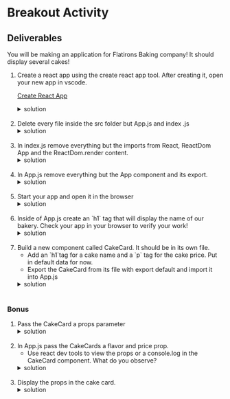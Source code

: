 # Breakout Activity

## Deliverables
You will be making an application for Flatirons Baking company! It should display several cakes!   

<ol>
  <li>Create a react app using the create react app tool. After creating it, open your new app in vscode.

  [Create React App](https://reactjs.org/docs/create-a-new-react-app.html)
  </li>
  <details>
   <summary>
    solution 
   </summary>
   <hr/>
   Enter the following in your terminal

   ```
   npx create-react-app flatiron-bakes

   cd flatiron-bakes 

   code .
   ```
   > note: If Vscode doesn't open with `code .`, open it manually through finder and set up your shell command after lecture [Vscode Launching from command line](https://code.visualstudio.com/docs/setup/mac)
   <hr/>
  </details>
<br/>
  <li>
  Delete every file inside the src folder but App.js and index
.js 

  </li>
  <details>
   <summary>
    solution 
   </summary>
   <hr/>
   <img src="assets/image_1.png"
     alt="file structure image"
     style="margin-right: 10px;" />
   <hr/>
  </details>
<br/>
  <li>
  In index.js remove everything but the imports from React, ReactDom App and the ReactDom.render content.
  </li>
  <details>
   <summary>
    solution 
   </summary>
   <hr/>
   <img src="assets/image_2.png"
     alt="index.js image"
     style="margin-right: 10px;" />
   <hr/>
  </details>
<br/>

  <li>
  In App.js remove everything but the App component and its export.
  </li>
  <details>
   <summary>
    solution 
   </summary>
   <hr/>
    <img src="assets/image_3.png"
     alt="App.js clear image"
     style="margin-right: 10px;" />
   <hr/>
  </details>
<br/>

  <li>
  Start your app and open it in the browser 
  </li>
  <details>
   <summary>
    solution 
   </summary>
   <hr/>
   Enter the following in your terminal.

   `npm start`
   <hr/>
  </details>
<br/>

  <li>
  Inside of App.js create an `h1` tag that will display the name of our bakery. Check your app in your browser to verify your work!
  </li>
  <details>
   <summary>
    solution 
   </summary>
   <hr/>
    <img src="assets/image_4.png"
     alt="h1 test image"
     style="margin-right: 10px;" />
   <hr/>
  </details>
<br/>


  <li>
  Build a new component called CakeCard. It should be in its own file.
  <ul>
    <li>
    Add an `h1`tag for a cake name and a `p` tag for the cake price. Put in default data for now.
    </li>
    <li>
    Export the CakeCard from its file with export default and import it into App.js 
    </li>
  </ul>
  </li>
  <details>
   <summary>
    solution 
   </summary>
   <hr/>
    <img src="assets/image_5.png"
     alt="import cake image"
     style="margin-right: 10px;" />
    <img src="assets/image_6.png"
     alt="import cake image"
     style="margin-right: 10px;" />
   <hr/>
  </details>
<br/>
</ol>

### Bonus
<ol>
  <li>
  Pass the CakeCard a props parameter
  </li>
  <details>
   <summary>
    solution 
   </summary>
   <hr/>
    <img src="assets/b_image_1.png"
     alt="cake props image"
     style=" margin-right: 10px;" />
   <hr/>
  </details>
<br/>
  <li>
  In App.js pass the CakeCards a flavor and price prop. 
    <ul>
        <li>
        Use react dev tools to view the props or a console.log in the CakeCard component. What do you observe?
        </li>
    </ul>
  </li>
  <details>
   <summary>
    solution 
   </summary>
   <hr/>
   <img src="assets/b_image_2.png"
     alt="passing cake props image"
     style="margin-right: 10px;" />
   <hr/>
  </details>
<br/>
  <li>
  Display the props in the cake card.
  </li>
  <details>
   <summary>
    solution 
   </summary>
   <hr/>
    <img src="assets/b_image_3.png"
     alt="displaying cake props image"
     style="margin-right: 10px;" />
   <hr/>
  </details>
<br/>
</ol>


